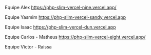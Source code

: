 Equipe Alex
https://php-slim-vercel-nine.vercel.app/

Equipe Yasmim
https://php-slim-vercel-sandy.vercel.app

Equipe Isaac
https://php-slim-vercel-dun.vercel.app

Equipe Carlos - Matheus
https://php-slim-vercel-eight.vercel.app/

Equipe Victor - Raissa




